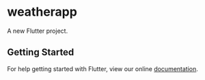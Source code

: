 # weatherapp

A new Flutter project.

## Getting Started

For help getting started with Flutter, view our online
[documentation](https://flutter.io/).
